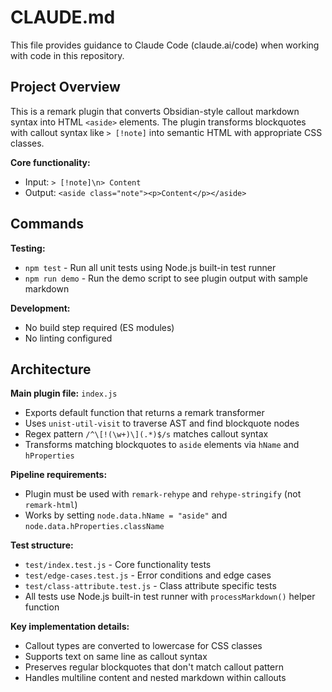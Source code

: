# CLAUDE.md

This file provides guidance to Claude Code (claude.ai/code) when working with code in this repository.

## Project Overview

This is a remark plugin that converts Obsidian-style callout markdown syntax into HTML `<aside>` elements. The plugin transforms blockquotes with callout syntax like `> [!note]` into semantic HTML with appropriate CSS classes.

**Core functionality:**
- Input: `> [!note]\n> Content` 
- Output: `<aside class="note"><p>Content</p></aside>`

## Commands

**Testing:**
- `npm test` - Run all unit tests using Node.js built-in test runner
- `npm run demo` - Run the demo script to see plugin output with sample markdown

**Development:**
- No build step required (ES modules)
- No linting configured

## Architecture

**Main plugin file:** `index.js`
- Exports default function that returns a remark transformer
- Uses `unist-util-visit` to traverse AST and find blockquote nodes
- Regex pattern `/^\[!(\w+)\](.*)$/s` matches callout syntax 
- Transforms matching blockquotes to `aside` elements via `hName` and `hProperties`

**Pipeline requirements:**
- Plugin must be used with `remark-rehype` and `rehype-stringify` (not `remark-html`)
- Works by setting `node.data.hName = "aside"` and `node.data.hProperties.className`

**Test structure:**
- `test/index.test.js` - Core functionality tests
- `test/edge-cases.test.js` - Error conditions and edge cases  
- `test/class-attribute.test.js` - Class attribute specific tests
- All tests use Node.js built-in test runner with `processMarkdown()` helper function

**Key implementation details:**
- Callout types are converted to lowercase for CSS classes
- Supports text on same line as callout syntax
- Preserves regular blockquotes that don't match callout pattern
- Handles multiline content and nested markdown within callouts